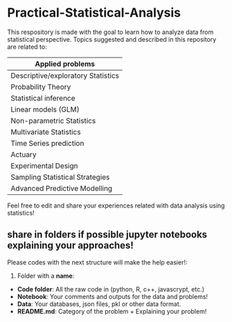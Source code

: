 # Practical-Statistical-Analysis
This respository is made with the goal to learn how to analyze data from statistical perspective. 
Topics suggested and described in this repository are related to:

|Applied problems  |
|--|
|Descriptive/exploratory Statistics  |
|Probability Theory|
|Statistical inference|
|Linear models (GLM)|
|Non-parametric Statistics|
|Multivariate Statistics|
|Time Series prediction|
|Actuary|
|Experimental Design|
|Sampling Statistical Strategies|
|Advanced Predictive Modelling|

Feel free to edit and share your experiences related with data analysis using statistics!

## share in folders if possible jupyter notebooks explaining your approaches!

Please codes with the next structure will make the help easier!: 

1. Folder with a **name**:

  - **Code folder**: All the raw code in (python, R, c++, javascrypt, etc.)
  - **Notebook**: Your comments and outputs for the data and problems!
  - **Data**: Your databases, json files, pkl or other data format.
  - **README.md**: Category of the  problem + Explaining your problem! 
